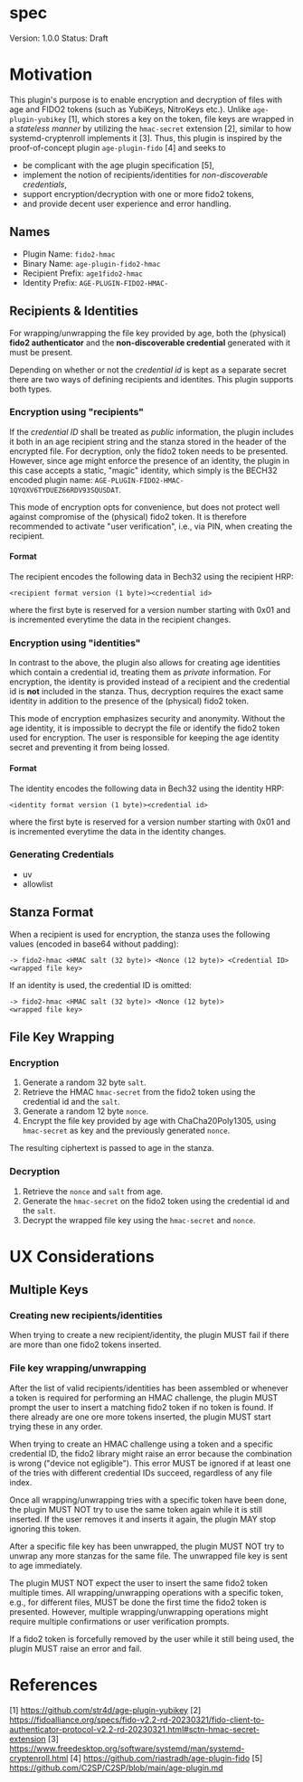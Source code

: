 # spec

Version: 1.0.0
Status: Draft

# Motivation

This plugin's purpose is to enable encryption and decryption of files with age and FIDO2 tokens (such as YubiKeys, NitroKeys etc.). Unlike `age-plugin-yubikey` [1], which stores a key on the token, file keys are wrapped in a _stateless manner_ by utilizing the `hmac-secret` extension [2], similar to how systemd-cryptenroll implements it [3]. Thus, this plugin is inspired by the proof-of-concept plugin `age-plugin-fido` [4] and seeks to

- be complicant with the age plugin specification [5],
- implement the notion of recipients/identities for _non-discoverable credentials_,
- support encryption/decryption with one or more fido2 tokens,
- and provide decent user experience and error handling.

## Names

- Plugin Name: `fido2-hmac`
- Binary Name: `age-plugin-fido2-hmac`
- Recipient Prefix: `age1fido2-hmac`
- Identity Prefix: `AGE-PLUGIN-FIDO2-HMAC-`

## Recipients & Identities

For wrapping/unwrapping the file key provided by age, both the (physical) **fido2 authenticator** and the **non-discoverable credential** generated with it must be present.

Depending on whether or not the _credential id_ is kept as a separate secret there are two ways of defining recipients and identites. This plugin supports both types.

### Encryption using "recipients"

If the _credential ID_ shall be treated as _public_ information, the plugin includes it both in an age recipient string and the stanza stored in the header of the encrypted file. For decryption, only the fido2 token needs to be presented. However, since age might enforce the presence of an identity, the plugin in this case accepts a static, "magic" identity, which simply is the BECH32 encoded plugin name: `AGE-PLUGIN-FIDO2-HMAC-1QYQXV6TYDUEZ66RDV93SQUSDAT`.

This mode of encryption opts for convenience, but does not protect well against compromise of the (physical) fido2 token. It is therefore recommended to activate "user verification", i.e., via PIN, when creating the recipient.

#### Format

The recipient encodes the following data in Bech32 using the recipient HRP:

```
<recipient format version (1 byte)><credential id>
```

where the first byte is reserved for a version number starting with 0x01 and is incremented everytime the data in the recipient changes.

### Encryption using "identities"

In contrast to the above, the plugin also allows for creating age identities which contain a credential id, treating them as _private_ information. For encryption, the identity is provided instead of a recipient and the credential id is **not** included in the stanza. Thus, decryption requires the exact same identity in addition to the presence of the (physical) fido2 token.

This mode of encryption emphasizes security and anonymity. Without the age identity, it is impossible to decrypt the file or identify the fido2 token used for encryption. The user is responsible for keeping the age identity secret and preventing it from being lossed.

#### Format

The identity encodes the following data in Bech32 using the identity HRP:

```
<identity format version (1 byte)><credential id>
```

where the first byte is reserved for a version number starting with 0x01 and is incremented everytime the data in the identity changes.

### Generating Credentials

- uv
- allowlist


## Stanza Format

When a recipient is used for encryption, the stanza uses the following values (encoded in base64 without padding):

```
-> fido2-hmac <HMAC salt (32 byte)> <Nonce (12 byte)> <Credential ID>
<wrapped file key>
```


If an identity is used, the credential ID is omitted:

```
-> fido2-hmac <HMAC salt (32 byte)> <Nonce (12 byte)>
<wrapped file key>
```

## File Key Wrapping

### Encryption

1. Generate a random 32 byte `salt`.
2. Retrieve the HMAC `hmac-secret` from the fido2 token using the credential id and the `salt`.
3. Generate a random 12 byte `nonce`.
4. Encrypt the file key provided by age with ChaCha20Poly1305, using `hmac-secret` as key and the previously generated `nonce`.

The resulting ciphertext is passed to age in the stanza.

### Decryption

1. Retrieve the `nonce` and `salt` from age.
2. Generate the `hmac-secret` on the fido2 token using the credential id and the `salt`.
3. Decrypt the wrapped file key using the `hmac-secret` and `nonce`.

# UX Considerations

## Multiple Keys

### Creating new recipients/identities

When trying to create a new recipient/identity, the plugin MUST fail if there are more than one fido2 tokens inserted.

### File key wrapping/unwrapping

After the list of valid recipients/identities has been assembled or whenever a token is required for performing an HMAC challenge, the plugin MUST prompt the user to insert a matching fido2 token if no token is found. If there already are one ore more tokens inserted, the plugin MUST start trying these in any order.

When trying to create an HMAC challenge using a token and a specific credential ID, the fido2 library might raise an error because the combination is wrong ("device not egligible"). This error MUST be ignored if at least one of the tries with different credential IDs succeed, regardless of any file index.

Once all wrapping/unwrapping tries with a specific token have been done, the plugin MUST NOT try to use the same token again while it is still inserted. If the user removes it and inserts it again, the plugin MAY stop ignoring this token.

After a specific file key has been unwrapped, the plugin MUST NOT try to unwrap any more stanzas for the same file. The unwrapped file key is sent to age immediately.

The plugin MUST NOT expect the user to insert the same fido2 token multiple times. All wrapping/unwrapping operations with a specific token, e.g., for different files, MUST be done the first time the fido2 token is presented. However, multiple wrapping/unwrapping operations might require multiple confirmations or user verification prompts.

If a fido2 token is forcefully removed by the user while it still being used, the plugin MUST raise an error and fail.

# References

[1] https://github.com/str4d/age-plugin-yubikey
[2] https://fidoalliance.org/specs/fido-v2.2-rd-20230321/fido-client-to-authenticator-protocol-v2.2-rd-20230321.html#sctn-hmac-secret-extension
[3] https://www.freedesktop.org/software/systemd/man/systemd-cryptenroll.html
[4] https://github.com/riastradh/age-plugin-fido
[5] https://github.com/C2SP/C2SP/blob/main/age-plugin.md

